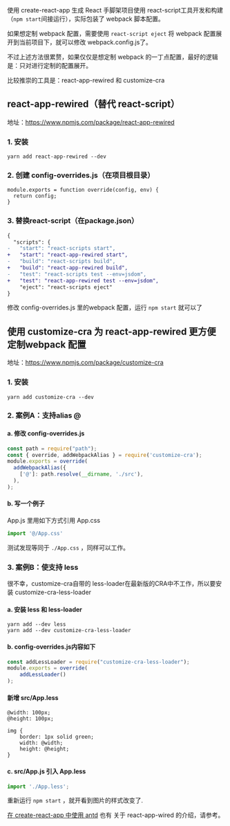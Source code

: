 使用 create-react-app 生成 React 手脚架项目使用 react-script工具开发和构建（`npm start`间接运行），实际包装了 webpack 脚本配置。

如果想定制 webpack 配置，需要使用  `react-script eject` 将 webpack 配置展开到当前项目下，就可以修改 webpack.config.js了。 

不过上述方法很累赘，如果仅仅是想定制 webpack 的一丁点配置，最好的逻辑是：只对进行定制的配置展开。

比较推崇的工具是：react-app-rewired 和 customize-cra

## react-app-rewired（替代 react-script）

地址：https://www.npmjs.com/package/react-app-rewired

### 1. 安装
```
yarn add react-app-rewired --dev
```
### 2. 创建 config-overrides.js（在项目根目录）

```
module.exports = function override(config, env) {
  return config;
}
```
### 3. 替换react-script（在package.json）

```diff
{
  "scripts": {
-   "start": "react-scripts start",
+   "start": "react-app-rewired start",
-   "build": "react-scripts build",
+   "build": "react-app-rewired build",
-   "test": "react-scripts test --env=jsdom",
+   "test": "react-app-rewired test --env=jsdom",
    "eject": "react-scripts eject"
}
```
修改 config-overrides.js 里的webpack 配置，运行 `npm start` 就可以了

## 使用 customize-cra 为 react-app-rewired 更方便定制webpack 配置

地址：https://www.npmjs.com/package/customize-cra

### 1. 安装
```
yarn add customize-cra --dev
```

### 2. 案例A：支持alias @

#### a. 修改  config-overrides.js

```js
const path = require("path");
const { override, addWebpackAlias } = require('customize-cra');
module.exports = override(
  addWebpackAlias({
    ['@']: path.resolve(__dirname, './src'),
  ),
);
```

#### b. 写一个例子

App.js 里用如下方式引用 App.css

```javascript
import '@/App.css'
```

测试发现等同于 `./App.css` ，同样可以工作。

### 3. 案例B：使支持 less

很不幸，customize-cra自带的 less-loader在最新版的CRA中不工作，所以要安装 customize-cra-less-loader

#### a. 安装 less 和 less-loader

```
yarn add --dev less
yarn add --dev customize-cra-less-loader
```

#### b. config-overrides.js内容如下

```javascript
const addLessLoader = require("customize-cra-less-loader");
module.exports = override(
    addLessLoader()
);
```

#### 新增 src/App.less

```less
@width: 100px;
@height: 100px;

img {
    border: 1px solid green;
    width: @width;
    height: @height;
}
```

#### c. src/App.js 引入 App.less

```javascript
import './App.less';
```

重新运行 `npm start` ，就开看到图片的样式改变了.

[在 create-react-app 中使用 antd](https://ant.design/docs/react/use-with-create-react-app-cn) 也有 关于 react-app-wired 的介绍，请参考。